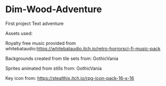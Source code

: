 # Dim-Wood-Adventure
First project Text adventure

Assets used:

Royalty free music provided from whitebataudio:https://whitebataudio.itch.io/retro-horrorsci-fi-music-pack

Backgrounds created from tile sets from: GothicVania

Sprites animated from stills from: GothicVania

Key icon from: https://stealthix.itch.io/rpg-icon-pack-16-x-16